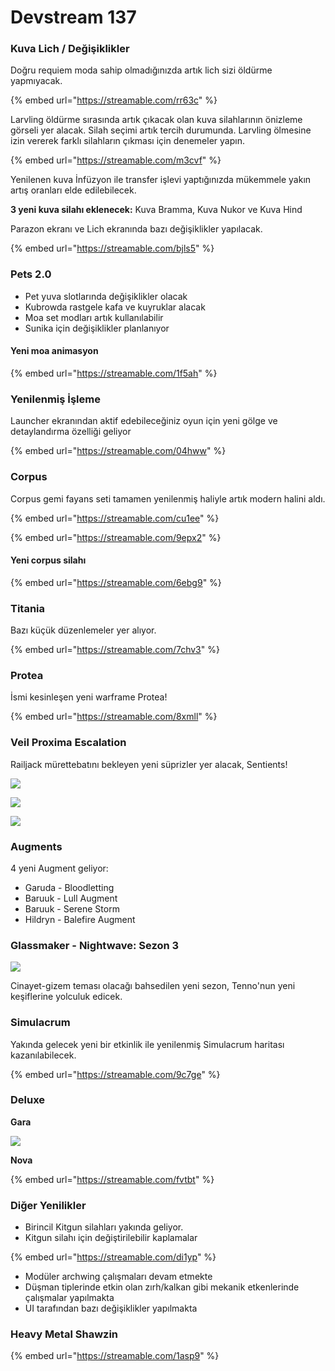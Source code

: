 # Devstream 137

### Kuva Lich / Değişiklikler

Doğru requiem moda sahip olmadığınızda artık lich sizi öldürme yapmıyacak.

{% embed url="https://streamable.com/rr63c" %}

Larvling öldürme sırasında artık çıkacak olan kuva silahlarının önizleme görseli yer alacak. Silah seçimi artık tercih durumunda. Larvling ölmesine izin vererek farklı silahların çıkması için denemeler yapın.

{% embed url="https://streamable.com/m3cvf" %}

Yenilenen kuva İnfüzyon ile transfer işlevi yaptığınızda mükemmele yakın artış oranları elde edilebilecek.

**3 yeni kuva silahı eklenecek:** Kuva Bramma, Kuva Nukor ve Kuva Hind

Parazon ekranı ve Lich ekranında bazı değişiklikler yapılacak.

{% embed url="https://streamable.com/bjls5" %}

### Pets 2.0

* Pet yuva slotlarında değişiklikler olacak
* Kubrowda rastgele kafa ve kuyruklar alacak
* Moa set modları artık kullanılabilir
* Sunika için değişiklikler planlanıyor

#### Yeni moa animasyon

{% embed url="https://streamable.com/1f5ah" %}

### Yenilenmiş İşleme 

Launcher ekranından aktif edebileceğiniz oyun için yeni gölge ve detaylandırma özelliği geliyor

{% embed url="https://streamable.com/04hww" %}

### Corpus

Corpus gemi fayans seti tamamen yenilenmiş haliyle artık modern halini aldı. 

{% embed url="https://streamable.com/cu1ee" %}

{% embed url="https://streamable.com/9epx2" %}

#### Yeni corpus silahı

{% embed url="https://streamable.com/6ebg9" %}

### Titania

Bazı küçük düzenlemeler yer alıyor.

{% embed url="https://streamable.com/7chv3" %}

### Protea

İsmi kesinleşen yeni warframe Protea!

{% embed url="https://streamable.com/8xmll" %}

### **Veil Proxima Escalation**

Railjack mürettebatını bekleyen yeni süprizler yer alacak, Sentients!

![](https://n9e5v4d8.ssl.hwcdn.net/uploads/db2773b9a0f67e36d4c7fb0f51368f97.png)

![](https://n9e5v4d8.ssl.hwcdn.net/uploads/ddddb15cf409d02d8189f599e1eff5c2.jpg)

![](https://n9e5v4d8.ssl.hwcdn.net/uploads/f392731646a1483722ccf2a046a3a35b.jpg)

###  **Augments**

4 yeni Augment geliyor: 

* Garuda - Bloodletting
* Baruuk - Lull Augment
* Baruuk - Serene Storm
* Hildryn - Balefire Augment

### Glassmaker - Nightwave: Sezon 3

![](https://n9e5v4d8.ssl.hwcdn.net/uploads/98c12f08130df5d814ef59355c31e5a9.jpg)

Cinayet-gizem teması olacağı bahsedilen yeni sezon, Tenno'nun yeni keşiflerine yolculuk edicek.

### Simulacrum

Yakında gelecek yeni bir etkinlik ile yenilenmiş Simulacrum haritası kazanılabilecek.

{% embed url="https://streamable.com/9c7ge" %}

### **Deluxe**

**Gara**

![](https://n9e5v4d8.ssl.hwcdn.net/uploads/f8a2c1e6ec943ae5366adb104be914f8.jpg)

 **Nova**

{% embed url="https://streamable.com/fvtbt" %}

### **Diğer Yenilikler**

* Birincil Kitgun silahları yakında geliyor.
* Kitgun silahı için değiştirilebilir kaplamalar

{% embed url="https://streamable.com/di1yp" %}

* Modüler archwing çalışmaları devam etmekte
* Düşman tiplerinde etkin olan zırh/kalkan gibi mekanik etkenlerinde çalışmalar yapılmakta
* UI tarafından bazı değişiklikler yapılmakta

### Heavy Metal Shawzin

{% embed url="https://streamable.com/1asp9" %}

